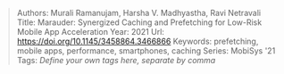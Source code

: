 > Authors: Murali Ramanujam, Harsha V. Madhyastha, Ravi Netravali
> Title: Marauder: Synergized Caching and Prefetching for Low-Risk Mobile App Acceleration
> Year: 2021
> Url: https://doi.org/10.1145/3458864.3466866
> Keywords: prefetching, mobile apps, performance, smartphones, caching
> Series: MobiSys '21
> Tags: *Define your own tags here, separate by comma*